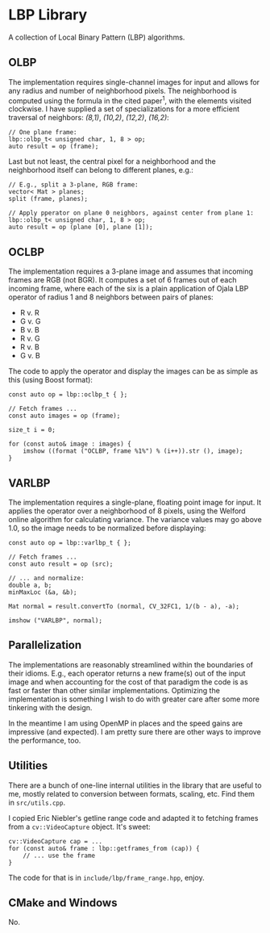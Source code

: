 # LBP Library

A collection of Local Binary Pattern (LBP) algorithms.

## OLBP

The implementation requires single-channel images for input and allows for any
radius and number of neighborhood pixels. The neighborhood is computed using the
formula in the cited paper<sup>1</sup>, with the elements visited
clockwise. I have supplied a set of specializations for a more efficient
traversal of neighbors: *(8,1)*, *(10,2)*, *(12,2)*, *(16,2)*:

    // One plane frame:
    lbp::olbp_t< unsigned char, 1, 8 > op;
    auto result = op (frame);

Last but not least, the central pixel for a neighborhood and the neighborhood
itself can belong to different planes, e.g.:

    // E.g., split a 3-plane, RGB frame:
    vector< Mat > planes;
    split (frame, planes);
    
    // Apply pperator on plane 0 neighbors, against center from plane 1:
    lbp::olbp_t< unsigned char, 1, 8 > op;
    auto result = op (plane [0], plane [1]);
    
## OCLBP

The implementation requires a 3-plane image and assumes that incoming frames are
RGB (not BGR). It computes a set of 6 frames out of each incoming frame, where
each of the six is a plain application of Ojala LBP operator of radius 1 and 8
neighbors between pairs of planes: 

- R v. R
- G v. G
- B v. B
- R v. G
- R v. B
- G v. B

The code to apply the operator and display the images can be as simple as this
(using Boost format):

    const auto op = lbp::oclbp_t { };
    
    // Fetch frames ...
    const auto images = op (frame);

    size_t i = 0;
    
    for (const auto& image : images) {
        imshow ((format ("OCLBP, frame %1%") % (i++)).str (), image);
    }

## VARLBP

The implementation requires a single-plane, floating point image for input. It
applies the operator over a neighborhood of 8 pixels, using the Welford online
algorithm for calculating variance. The variance values may go above 1.0, so the
image needs to be normalized before displaying:

    const auto op = lbp::varlbp_t { };

    // Fetch frames ...
    const auto result = op (src);

    // ... and normalize:
    double a, b;
    minMaxLoc (&a, &b);
    
    Mat normal = result.convertTo (normal, CV_32FC1, 1/(b - a), -a);
    
    imshow ("VARLBP", normal);

## Parallelization

The implementations are reasonably streamlined within the boundaries of their
idioms. E.g., each operator returns a new frame(s) out of the input image and
when accounting for the cost of that paradigm the code is as fast or faster than
other similar implementations. Optimizing the implementation is something I wish
to do with greater care after some more tinkering with the design.

In the meantime I am using OpenMP in places and the speed gains are impressive
(and expected). I am pretty sure there are other ways to improve the
performance, too.

## Utilities

There are a bunch of one-line internal utilities in the library that are useful
to me, mostly related to conversion between formats, scaling, etc. Find them in
`src/utils.cpp`. 

I copied Eric Niebler's getline range code and adapted it to fetching frames
from a `cv::VideoCapture` object. It's sweet:

    cv::VideoCapture cap = ...
    for (const auto& frame : lbp::getframes_from (cap)) {
        // ... use the frame
    }

The code for that is in `include/lbp/frame_range.hpp`, enjoy.

## CMake and Windows

No.
